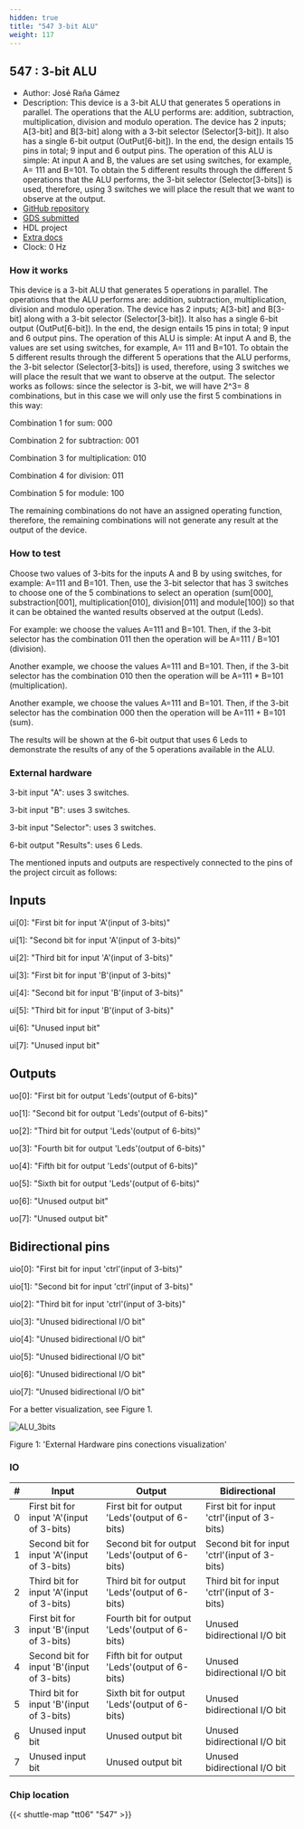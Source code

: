 ```yaml
---
hidden: true
title: "547 3-bit ALU"
weight: 117
---
```


## 547 : 3-bit ALU

* Author: José Raña Gámez
* Description: This device is a 3-bit ALU that generates 5 operations in parallel. The operations that the ALU performs are: addition, subtraction, multiplication, division and modulo operation. The device has 2 inputs; A[3-bit] and B[3-bit] along with a 3-bit selector (Selector[3-bit]). It also has a single 6-bit output (OutPut[6-bit]). In the end, the design entails 15 pins in total; 9 input and 6 output pins. The operation of this ALU is simple: At input A and B, the values ​​are set using switches, for example, A= 111 and B=101. To obtain the 5 different results through the different 5 operations that the ALU performs, the 3-bit selector (Selector[3-bits]) is used, therefore, using 3 switches we will place the result that we want to observe at the output.
* [GitHub repository](https://github.com/JoseKaisen/ALU_3bits)
* [GDS submitted](https://github.com/JoseKaisen/ALU_3bits/actions/runs/8655310910)
* HDL project
* [Extra docs](None)
* Clock: 0 Hz

<!---

This file is used to generate your project datasheet. Please fill in the information below and delete any unused
sections.

You can also include images in this folder and reference them in the markdown. Each image must be less than
512 kb in size, and the combined size of all images must be less than 1 MB.
-->


### How it works

This device is a 3-bit ALU that generates 5 operations in parallel. The operations that the ALU performs are: addition, subtraction, multiplication, division and modulo operation.
The device has 2 inputs; A[3-bit] and B[3-bit] along with a 3-bit selector (Selector[3-bit]). It also has a single 6-bit output (OutPut[6-bit]). In the end, the design entails 15 pins in total; 9 input and 6 output pins.
The operation of this ALU is simple: At input A and B, the values ​​are set using switches, for example, A= 111 and B=101. To obtain the 5 different results through the different 5 operations that the ALU performs, the 3-bit selector (Selector[3-bits]) is used, therefore, using 3 switches we will place the result that we want to observe at the output.
The selector works as follows: since the selector is 3-bit, we will have 2^3= 8 combinations, but in this case we will only use the first 5 combinations in this way:

Combination 1 for sum: 000

Combination 2 for subtraction: 001

Combination 3 for multiplication: 010

Combination 4 for division: 011

Combination 5 for module: 100

The remaining combinations do not have an assigned operating function, therefore, the remaining combinations will not generate any result at the output of the device.

### How to test

Choose two values of 3-bits for the inputs A and B by using switches, for example: A=111 and B=101.
Then, use the 3-bit selector that has 3 switches to choose one of the 5 combinations to select an operation (sum[000], substraction[001], multiplication[010], division[011] and module[100]) so that it can be obtained the wanted results observed at the output (Leds).

For example: we choose the values A=111 and B=101. Then, if the 3-bit selector has the combination 011 then the operation will be A=111 / B=101 (division).

Another example, we choose the values A=111 and B=101. Then, if the 3-bit selector has the combination 010 then the operation will be A=111 * B=101 (multiplication).

Another example, we choose the values A=111 and B=101. Then, if the 3-bit selector has the combination 000 then the operation will be A=111 + B=101 (sum).

The results will be shown at the 6-bit output that uses 6 Leds to demonstrate the results of any of the 5 operations available in the ALU.

### External hardware

3-bit input "A": uses 3 switches.

3-bit input "B": uses 3 switches.

3-bit input "Selector": uses 3 switches.

6-bit output "Results": uses 6 Leds.

The mentioned inputs and outputs are respectively connected to the pins of the project circuit as follows:

## Inputs

ui[0]: "First bit for input 'A'(input of 3-bits)"

ui[1]: "Second bit for input 'A'(input of 3-bits)"

ui[2]: "Third bit for input 'A'(input of 3-bits)"

ui[3]: "First bit for input 'B'(input of 3-bits)"

ui[4]: "Second bit for input 'B'(input of 3-bits)"

ui[5]: "Third bit for input 'B'(input of 3-bits)"

ui[6]: "Unused input bit"

ui[7]: "Unused input bit"

## Outputs

uo[0]: "First bit for output 'Leds'(output of 6-bits)"

uo[1]: "Second bit for output 'Leds'(output of 6-bits)"

uo[2]: "Third bit for output 'Leds'(output of 6-bits)"

uo[3]: "Fourth bit for output 'Leds'(output of 6-bits)"

uo[4]: "Fifth bit for output 'Leds'(output of 6-bits)"

uo[5]: "Sixth bit for output 'Leds'(output of 6-bits)"

uo[6]: "Unused output bit"

uo[7]: "Unused output bit"

## Bidirectional pins

uio[0]: "First bit for input 'ctrl'(input of 3-bits)"

uio[1]: "Second bit for input 'ctrl'(input of 3-bits)"

uio[2]: "Third bit for input 'ctrl'(input of 3-bits)"

uio[3]: "Unused bidirectional I/O bit"

uio[4]: "Unused bidirectional I/O bit"

uio[5]: "Unused bidirectional I/O bit"

uio[6]: "Unused bidirectional I/O bit"

uio[7]: "Unused bidirectional I/O bit"

For a better visualization, see Figure 1.

![ALU_3bits](https://github.com/JoseKaisen/ALU_3bits/assets/164433211/c92f2f1b-d5cb-41ff-97b2-62917bac8b81)

Figure 1: 'External Hardware pins conections visualization'


### IO

| # | Input          | Output         | Bidirectional   |
| - | -------------- | -------------- | --------------- |
| 0 | First bit for input 'A'(input of 3-bits) | First bit for output 'Leds'(output of 6-bits) | First bit for input 'ctrl'(input of 3-bits) |
| 1 | Second bit for input 'A'(input of 3-bits) | Second bit for output 'Leds'(output of 6-bits) | Second bit for input 'ctrl'(input of 3-bits) |
| 2 | Third bit for input 'A'(input of 3-bits) | Third bit for output 'Leds'(output of 6-bits) | Third bit for input 'ctrl'(input of 3-bits) |
| 3 | First bit for input 'B'(input of 3-bits) | Fourth bit for output 'Leds'(output of 6-bits) | Unused bidirectional I/O bit |
| 4 | Second bit for input 'B'(input of 3-bits) | Fifth bit for output 'Leds'(output of 6-bits) | Unused bidirectional I/O bit |
| 5 | Third bit for input 'B'(input of 3-bits) | Sixth bit for output 'Leds'(output of 6-bits) | Unused bidirectional I/O bit |
| 6 | Unused input bit | Unused output bit | Unused bidirectional I/O bit |
| 7 | Unused input bit | Unused output bit | Unused bidirectional I/O bit |

### Chip location

{{< shuttle-map "tt06" "547" >}}

